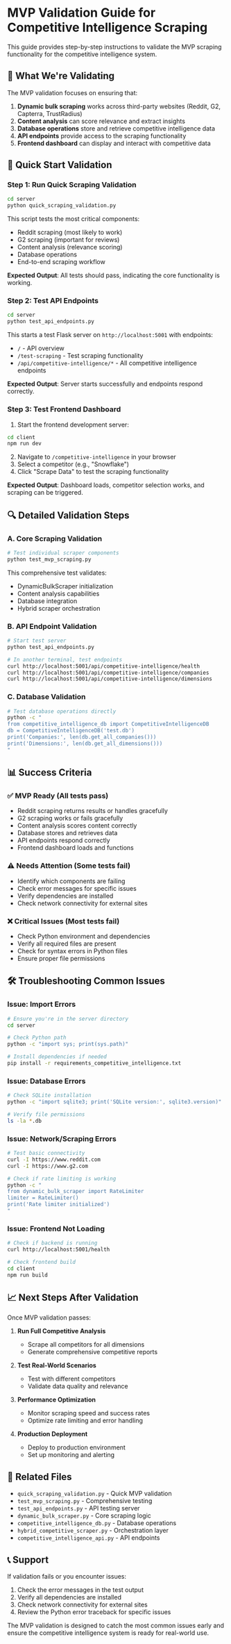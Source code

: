 # MVP Validation Guide for Competitive Intelligence Scraping

This guide provides step-by-step instructions to validate the MVP scraping functionality for the competitive intelligence system.

## 🎯 What We're Validating

The MVP validation focuses on ensuring that:
1. **Dynamic bulk scraping** works across third-party websites (Reddit, G2, Capterra, TrustRadius)
2. **Content analysis** can score relevance and extract insights
3. **Database operations** store and retrieve competitive intelligence data
4. **API endpoints** provide access to the scraping functionality
5. **Frontend dashboard** can display and interact with competitive data

## 🚀 Quick Start Validation

### Step 1: Run Quick Scraping Validation

```bash
cd server
python quick_scraping_validation.py
```

This script tests the most critical components:
- Reddit scraping (most likely to work)
- G2 scraping (important for reviews)
- Content analysis (relevance scoring)
- Database operations
- End-to-end scraping workflow

**Expected Output**: All tests should pass, indicating the core functionality is working.

### Step 2: Test API Endpoints

```bash
cd server
python test_api_endpoints.py
```

This starts a test Flask server on `http://localhost:5001` with endpoints:
- `/` - API overview
- `/test-scraping` - Test scraping functionality
- `/api/competitive-intelligence/*` - All competitive intelligence endpoints

**Expected Output**: Server starts successfully and endpoints respond correctly.

### Step 3: Test Frontend Dashboard

1. Start the frontend development server:
```bash
cd client
npm run dev
```

2. Navigate to `/competitive-intelligence` in your browser
3. Select a competitor (e.g., "Snowflake")
4. Click "Scrape Data" to test the scraping functionality

**Expected Output**: Dashboard loads, competitor selection works, and scraping can be triggered.

## 🔍 Detailed Validation Steps

### A. Core Scraping Validation

```bash
# Test individual scraper components
python test_mvp_scraping.py
```

This comprehensive test validates:
- DynamicBulkScraper initialization
- Content analysis capabilities
- Database integration
- Hybrid scraper orchestration

### B. API Endpoint Validation

```bash
# Start test server
python test_api_endpoints.py

# In another terminal, test endpoints
curl http://localhost:5001/api/competitive-intelligence/health
curl http://localhost:5001/api/competitive-intelligence/companies
curl http://localhost:5001/api/competitive-intelligence/dimensions
```

### C. Database Validation

```bash
# Test database operations directly
python -c "
from competitive_intelligence_db import CompetitiveIntelligenceDB
db = CompetitiveIntelligenceDB('test.db')
print('Companies:', len(db.get_all_companies()))
print('Dimensions:', len(db.get_all_dimensions()))
"
```

## 📊 Success Criteria

### ✅ MVP Ready (All tests pass)
- Reddit scraping returns results or handles gracefully
- G2 scraping works or fails gracefully
- Content analysis scores content correctly
- Database stores and retrieves data
- API endpoints respond correctly
- Frontend dashboard loads and functions

### ⚠️ Needs Attention (Some tests fail)
- Identify which components are failing
- Check error messages for specific issues
- Verify dependencies are installed
- Check network connectivity for external sites

### ❌ Critical Issues (Most tests fail)
- Check Python environment and dependencies
- Verify all required files are present
- Check for syntax errors in Python files
- Ensure proper file permissions

## 🛠️ Troubleshooting Common Issues

### Issue: Import Errors
```bash
# Ensure you're in the server directory
cd server

# Check Python path
python -c "import sys; print(sys.path)"

# Install dependencies if needed
pip install -r requirements_competitive_intelligence.txt
```

### Issue: Database Errors
```bash
# Check SQLite installation
python -c "import sqlite3; print('SQLite version:', sqlite3.version)"

# Verify file permissions
ls -la *.db
```

### Issue: Network/Scraping Errors
```bash
# Test basic connectivity
curl -I https://www.reddit.com
curl -I https://www.g2.com

# Check if rate limiting is working
python -c "
from dynamic_bulk_scraper import RateLimiter
limiter = RateLimiter()
print('Rate limiter initialized')
"
```

### Issue: Frontend Not Loading
```bash
# Check if backend is running
curl http://localhost:5001/health

# Check frontend build
cd client
npm run build
```

## 📈 Next Steps After Validation

Once MVP validation passes:

1. **Run Full Competitive Analysis**
   - Scrape all competitors for all dimensions
   - Generate comprehensive competitive reports

2. **Test Real-World Scenarios**
   - Test with different competitors
   - Validate data quality and relevance

3. **Performance Optimization**
   - Monitor scraping speed and success rates
   - Optimize rate limiting and error handling

4. **Production Deployment**
   - Deploy to production environment
   - Set up monitoring and alerting

## 🔗 Related Files

- `quick_scraping_validation.py` - Quick MVP validation
- `test_mvp_scraping.py` - Comprehensive testing
- `test_api_endpoints.py` - API testing server
- `dynamic_bulk_scraper.py` - Core scraping logic
- `competitive_intelligence_db.py` - Database operations
- `hybrid_competitive_scraper.py` - Orchestration layer
- `competitive_intelligence_api.py` - API endpoints

## 📞 Support

If validation fails or you encounter issues:

1. Check the error messages in the test output
2. Verify all dependencies are installed
3. Check network connectivity for external sites
4. Review the Python error traceback for specific issues

The MVP validation is designed to catch the most common issues early and ensure the competitive intelligence system is ready for real-world use.
